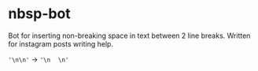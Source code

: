 # nbsp-bot
Bot for inserting non-breaking space in text between 2 line breaks. Written for instagram posts writing help.

`'\n\n'` -> `'\n ⠀\n'`
